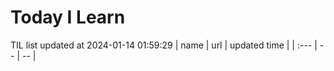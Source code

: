 # Today I Learn 
TIL list updated at 2024-01-14 01:59:29
| name | url | updated time |
| :--- | -- | -- |
